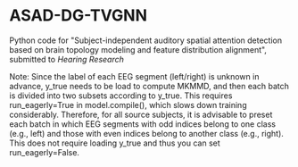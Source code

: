 # ASAD-DG-TVGNN
Python code for "Subject-independent auditory spatial attention detection based on brain topology modeling and feature distribution alignment", submitted to _Hearing Research_

Note: Since the label of each EEG segment (left/right) is unknown in advance, y_true needs to be load to compute MKMMD, and then each batch is divided into two subsets according to y_true. This requires run_eagerly=True in model.compile(), which slows down training considerably. Therefore, for all source subjects, it is advisable to preset each batch in which EEG segments with odd indices belong to one class (e.g., left) and those with even indices belong to another class (e.g., right). This does not require loading y_true and thus you can set run_eagerly=False.
